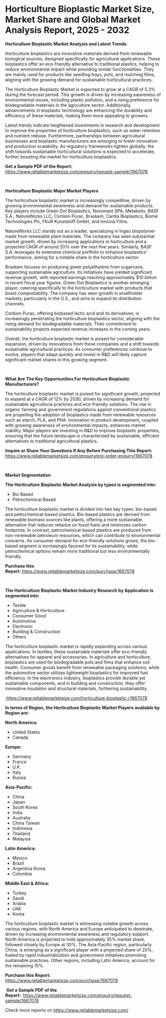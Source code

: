 <p><h1>Horticulture Bioplastic Market Size, Market Share and Global Market Analysis Report, 2025 - 2032</h1></p><p><strong>Horticulture Bioplastic Market Analysis and Latest Trends</strong></p>
<p><p>Horticulture bioplastics are innovative materials derived from renewable biological sources, designed specifically for agricultural applications. These bioplastics offer an eco-friendly alternative to traditional plastics, helping to reduce environmental impact while providing similar functionalities. They are mainly used for products like seedling trays, pots, and mulching films, aligning with the growing demand for sustainable horticultural practices.</p><p>The Horticulture Bioplastic Market is expected to grow at a CAGR of 5.3% during the forecast period. This growth is driven by increasing awareness of environmental issues, including plastic pollution, and a rising preference for biodegradable materials in the agriculture sector. Additionally, advancements in bioplastic technology are enhancing the durability and efficiency of these materials, making them more appealing to growers.</p><p>Latest trends indicate heightened investments in research and development to improve the properties of horticulture bioplastics, such as water retention and nutrient release. Furthermore, partnerships between agricultural businesses and bioplastic manufacturers are emerging to foster innovation and production scalability. As regulatory frameworks tighten globally, the shift towards sustainable horticultural solutions is expected to accelerate, further boosting the market for horticulture bioplastics.</p></p>
<p><strong>Get a Sample PDF of the Report:&nbsp;</strong> <a href="https://www.reliablemarketsize.com/enquiry/request-sample/1667078?utm_campaign=3178&utm_medium=2&utm_source=Github&utm_content=ia&utm_term=08032025&utm_id=horticulture-bioplastic">https://www.reliablemarketsize.com/enquiry/request-sample/1667078</a></p>
<p>&nbsp;</p>
<p><strong>Horticulture Bioplastic Major Market Players</strong></p>
<p><p>The horticulture bioplastic market is increasingly competitive, driven by growing environmental awareness and demand for sustainable products. Key players include Green Dot Bioplastics, Novomant SPA, Metabolix, BASF S.A., NatureWorks LLC, Corbion Purac, Braskem, Cardia Bioplastics, Biome Technologies Plc, FKuR Kunststoff GmbH, and Innovia Films.</p><p>NatureWorks LLC stands out as a leader, specializing in Ingeo biopolymer made from renewable plant materials. The company has seen substantial market growth, driven by increasing applications in horticulture and a projected CAGR of around 20% over the next five years. Similarly, BASF S.A. leverages its extensive chemical portfolio to enhance bioplastics' performance, aiming for a notable share in the horticulture sector.</p><p>Braskem focuses on producing green polyethylene from sugarcane, supporting sustainable agriculture. Its initiatives have yielded significant revenue growth, with reported earnings reaching approximately $10 billion in recent fiscal year figures. Green Dot Bioplastics is another emerging player, catering specifically to the horticulture market with products that boast compostability. The company has seen growth in smallholder markets, particularly in the U.S., and aims to expand its distribution channels.</p><p>Corbion Purac, offering biobased lactic acid and its derivatives, is increasingly penetrating the horticulture bioplastics sector, aligning with the rising demand for biodegradable materials. Their commitment to sustainability projects expected revenue increases in the coming years.</p><p>Overall, the horticulture bioplastic market is poised for considerable expansion, driven by innovations from these companies and a shift towards sustainable agricultural practices. As consumer preferences continue to evolve, players that adapt quickly and invest in R&D will likely capture significant market shares in this growing segment.</p></p>
<p>&nbsp;</p>
<p><strong>What Are The Key Opportunities For Horticulture Bioplastic Manufacturers?</strong></p>
<p><p>The horticulture bioplastic market is poised for significant growth, projected to expand at a CAGR of 12% by 2030, driven by increasing demand for sustainable agricultural practices and eco-friendly solutions. The rise in organic farming and government regulations against conventional plastics are propelling the adoption of bioplastics made from renewable resources such as starch, PLA, and PHA. Innovation in product development, coupled with growing awareness of environmental impacts, enhances market viability. Major players are investing in R&D to improve bioplastic properties, ensuring that the future landscape is characterized by sustainable, efficient alternatives to traditional agricultural plastics.</p></p>
<p><strong>Inquire or Share Your Questions If Any Before Purchasing This Report:</strong> <a href="https://www.reliablemarketsize.com/enquiry/pre-order-enquiry/1667078?utm_campaign=3178&utm_medium=2&utm_source=Github&utm_content=ia&utm_term=08032025&utm_id=horticulture-bioplastic">https://www.reliablemarketsize.com/enquiry/pre-order-enquiry/1667078</a></p>
<p>&nbsp;</p>
<p><strong>Market Segmentation</strong></p>
<p><strong>The Horticulture Bioplastic Market Analysis by types is segmented into:</strong></p>
<p><ul><li>Bio Based</li><li>Petrochemical Based</li></ul></p>
<p><p>The horticulture bioplastic market is divided into two key types: bio-based and petrochemical-based plastics. Bio-based plastics are derived from renewable biomass sources like plants, offering a more sustainable alternative that reduces reliance on fossil fuels and minimizes carbon footprints. In contrast, petrochemical-based plastics are produced from non-renewable petroleum resources, which can contribute to environmental concerns. As consumer demand for eco-friendly solutions grows, the bio-based segment is increasingly favored for its sustainability, while petrochemical options remain more traditional but less environmentally friendly.</p></p>
<p><strong>Purchase this Report:&nbsp;</strong><a href="https://www.reliablemarketsize.com/purchase/1667078?utm_campaign=3178&utm_medium=2&utm_source=Github&utm_content=ia&utm_term=08032025&utm_id=horticulture-bioplastic">https://www.reliablemarketsize.com/purchase/1667078</a></p>
<p>&nbsp;</p>
<p><strong>The Horticulture Bioplastic Market Industry Research by Application is segmented into:</strong></p>
<p><ul><li>Textile</li><li>Agriculture & Horticulture</li><li>Consumer Good</li><li>Automotive</li><li>Electronic</li><li>Building & Construction</li><li>Others</li></ul></p>
<p><p>The horticulture bioplastic market is rapidly expanding across various applications. In textiles, these sustainable materials offer eco-friendly alternatives for apparel and accessories. In agriculture and horticulture, bioplastics are used for biodegradable pots and films that enhance soil health. Consumer goods benefit from renewable packaging solutions, while the automotive sector utilizes lightweight bioplastics for improved fuel efficiency. In the electronics industry, bioplastics provide durable yet sustainable components, and in building and construction, they offer innovative insulation and structural materials, furthering sustainability.</p></p>
<p><a href="https://www.reliablemarketsize.com/horticulture-bioplastic-r1667078?utm_campaign=3178&utm_medium=2&utm_source=Github&utm_content=ia&utm_term=08032025&utm_id=horticulture-bioplastic">&nbsp;https://www.reliablemarketsize.com/horticulture-bioplastic-r1667078</a></p>
<p><strong>In terms of Region, the Horticulture Bioplastic Market Players available by Region are:</strong></p>
<p>
    <p> <strong> North America: </strong>
        <ul>
            <li>United States</li>
            <li>Canada</li>
        </ul>
        </p> 
    <p> <strong> Europe: </strong>
        <ul>
            <li>Germany</li>
            <li>France</li>
            <li>U.K.</li>
            <li>Italy</li>
            <li>Russia</li>
        </ul>
        </p> 
    <p> <strong> Asia-Pacific: </strong>
        <ul>
            <li>China</li>
            <li>Japan</li>
            <li>South Korea</li>
            <li>India</li>
            <li>Australia</li>
            <li>China Taiwan</li>
            <li>Indonesia</li>
            <li>Thailand</li>
            <li>Malaysia</li>
        </ul>
        </p> 
    <p> <strong> Latin America: </strong>
        <ul>
            <li>Mexico</li>
            <li>Brazil</li>
            <li>Argentina Korea</li>
            <li>Colombia</li>
        </ul>
        </p> 
    <p> <strong> Middle East & Africa: </strong>
        <ul>
            <li>Turkey</li>
            <li>Saudi</li>
            <li>Arabia</li>
            <li>UAE</li>
            <li>Korea</li>
        </ul>
    </p>
    </p>
<p><p>The horticulture bioplastic market is witnessing notable growth across various regions, with North America and Europe anticipated to dominate, driven by increasing environmental awareness and regulatory support. North America is projected to hold approximately 35% market share, followed closely by Europe at 30%. The Asia-Pacific region, particularly China, is emerging as a significant player with a projected share of 20%, fueled by rapid industrialization and government initiatives promoting sustainable practices. Other regions, including Latin America, account for the remaining 15%.</p></p>
<p><strong>Purchase this Report: </strong><a href="https://www.reliablemarketsize.com/purchase/1667078?utm_campaign=3178&utm_medium=2&utm_source=Github&utm_content=ia&utm_term=08032025&utm_id=horticulture-bioplastic">https://www.reliablemarketsize.com/purchase/1667078</a></p>
<p>&nbsp;<strong>Get a Sample PDF of the Report:&nbsp;&nbsp;</strong><a href="https://www.reliablemarketsize.com/enquiry/request-sample/1667078?utm_campaign=3178&utm_medium=2&utm_source=Github&utm_content=ia&utm_term=08032025&utm_id=horticulture-bioplastic">https://www.reliablemarketsize.com/enquiry/request-sample/1667078</a></p>
<p><strong></strong></p>
<p>Check more reports on <a href="https://www.reliablemarketsize.com/?utm_campaign=3178&utm_medium=2&utm_source=Github&utm_content=ia&utm_term=08032025&utm_id=horticulture-bioplastic">https://www.reliablemarketsize.com/</a></p>